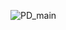 ![PD_main](https://user-images.githubusercontent.com/58428856/196589306-d8c3770f-8f0f-43d3-b266-33e83860bd9f.jpg)
